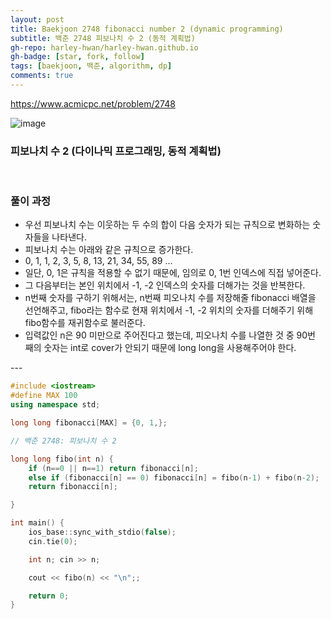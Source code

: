 ```yaml
---
layout: post
title: Baekjoon 2748 fibonacci number 2 (dynamic programming)
subtitle: 백준 2748 피보나치 수 2 (동적 계획법)
gh-repo: harley-hwan/harley-hwan.github.io
gh-badge: [star, fork, follow]
tags: [baekjoon, 백준, algorithm, dp]
comments: true
---
```


https://www.acmicpc.net/problem/2748

![image](https://user-images.githubusercontent.com/68185569/133781257-263004ba-099f-4af9-9e28-f7e781db7b50.png)


### 피보나치 수 2 (다이나믹 프로그래밍, 동적 계획법)

​

### 풀이 과정

+ 우선 피보나치 수는 이웃하는 두 수의 합이 다음 숫자가 되는 규칙으로 변화하는 숫자들을 나타낸다.
+ 피보나치 수는 아래와 같은 규칙으로 증가한다.
+ 0, 1, 1, 2, 3, 5, 8, 13, 21, 34, 55, 89 ...
+ 일단, 0, 1은 규칙을 적용할 수 없기 때문에, 임의로 0, 1번 인덱스에 직접 넣어준다.
+ 그 다음부터는 본인 위치에서 -1, -2 인덱스의 숫자를 더해가는 것을 반복한다.
+ n번째 숫자를 구하기 위해서는, n번째 피오나치 수를 저장해줄 fibonacci 배열을 선언해주고, fibo라는 함수로 현재 위치에서 -1, -2 위치의 숫자를 더해주기 위해 fibo함수를 재귀함수로 불러준다.
+ 입력값인 n은 90 미만으로 주어진다고 했는데, 피오나치 수를 나열한 것 중 90번 째의 숫자는 int로 cover가 안되기 때문에 long long을 사용해주어야 한다.

​---


```c++
#include <iostream>
#define MAX 100
using namespace std;

long long fibonacci[MAX] = {0, 1,};

// 백준 2748: 피보나치 수 2

long long fibo(int n) {
    if (n==0 || n==1) return fibonacci[n];
    else if (fibonacci[n] == 0) fibonacci[n] = fibo(n-1) + fibo(n-2);
    return fibonacci[n];

}

int main() {
    ios_base::sync_with_stdio(false);
    cin.tie(0);

    int n; cin >> n;

    cout << fibo(n) << "\n";;

    return 0;
}
```
